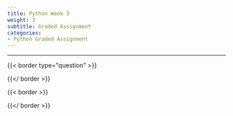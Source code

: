 ```yaml
---
title: Python Week 3
weight: 3
subtitle: Graded Assignment
categories:
- Python Graded Assignment
---
```


---

{{< border type="question" >}}

{{</ border >}}

{{< border >}}

{{</ border >}}